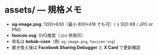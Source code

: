 # assets/ — 規格メモ
- **og-image.png**: 1200×630（最小 800×418 でも可）/ ≤ 500 KB / JPG or PNG  
- **favicon.svg**: SVG推奨（.ico 併用可）  
- 命名は **kebab-case**（例: `og-image.png`, `favicon.svg`）  
- 置き換え後は **Facebook Sharing Debugger** と **X Card** で更新確認